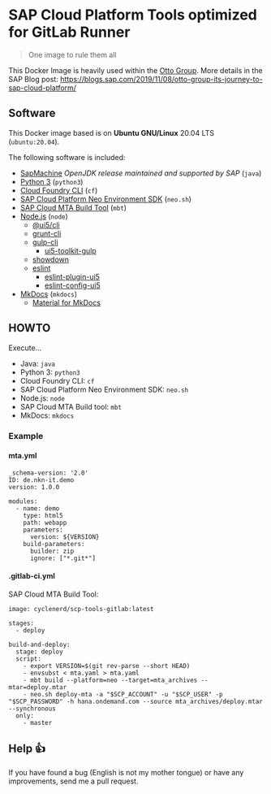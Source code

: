 # SAP Cloud Platform Tools optimized for GitLab Runner

> One image to rule them all

This Docker Image is heavily used within the [Otto Group](https://www.ottogroup.com/).
More details in the SAP Blog post: <https://blogs.sap.com/2019/11/08/otto-group-its-journey-to-sap-cloud-platform/>

## Software

This Docker image based is on **Ubuntu GNU/Linux** 20.04 LTS (`ubuntu:20.04`).

The following software is included:

* [SapMachine](https://sap.github.io/SapMachine/) *OpenJDK release maintained and supported by SAP* (`java`)
* [Python 3](https://www.python.org/) (`python3`)
* [Cloud Foundry CLI](https://docs.cloudfoundry.org/cf-cli/) (`cf`)
* [SAP Cloud Platform Neo Environment SDK](https://tools.hana.ondemand.com/#cloud) (`neo.sh`)
* [SAP Cloud MTA Build Tool](https://sap.github.io/cloud-mta-build-tool/) (`mbt`)
* [Node.js](https://nodejs.org/) (`node`)
  * [@ui5/cli](https://www.npmjs.com/package/@ui5/cli)
  * [grunt-cli](https://www.npmjs.com/package/grunt-cli)
  * [gulp-cli](https://www.npmjs.com/package/gulp-cli)
    * [ui5-toolkit-gulp](https://www.npmjs.com/package/ui5-toolkit-gulp)
  * [showdown](https://www.npmjs.com/package/showdown)
  * [eslint](https://www.npmjs.com/package/eslint)
    * [eslint-plugin-ui5](https://www.npmjs.com/package/eslint-plugin-ui5)
    * [eslint-config-ui5](https://www.npmjs.com/package/eslint-config-ui5)
* [MkDocs](https://www.mkdocs.org/) (`mkdocs`)
  * [Material for MkDocs](https://squidfunk.github.io/mkdocs-material/)

## HOWTO

Execute...

* Java: `java`
* Python 3: `python3`
* Cloud Foundry CLI: `cf`
* SAP Cloud Platform Neo Environment SDK: `neo.sh`
* Node.js: `node`
* SAP Cloud MTA Build tool: `mbt`
* MkDocs: `mkdocs`

### Example

#### mta.yml

```
_schema-version: '2.0'
ID: de.nkn-it.demo
version: 1.0.0

modules:
  - name: demo
    type: html5
    path: webapp
    parameters:
      version: ${VERSION}
    build-parameters:
      builder: zip
      ignore: ["*.git*"]
```

#### .gitlab-ci.yml

SAP Cloud MTA Build Tool:

```
image: cyclenerd/scp-tools-gitlab:latest

stages:
  - deploy

build-and-deploy:
  stage: deploy
  script:
    - export VERSION=$(git rev-parse --short HEAD)
    - envsubst < mta.yaml > mta.yaml
    - mbt build --platform=neo --target=mta_archives --mtar=deploy.mtar
    - neo.sh deploy-mta -a "$SCP_ACCOUNT" -u "$SCP_USER" -p "$SCP_PASSWORD" -h hana.ondemand.com --source mta_archives/deploy.mtar --synchronous
  only:
    - master
```

## Help 👍

If you have found a bug (English is not my mother tongue) or have any improvements, send me a pull request.
